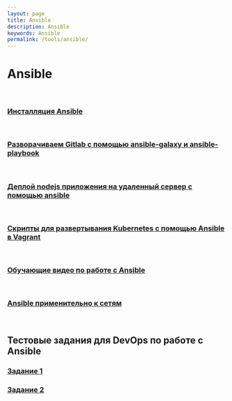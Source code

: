 ```yaml
---
layout: page
title: Ansible
description: Ansible
keywords: Ansible
permalink: /tools/ansible/
---
```


# Ansible

<br/>

### [Инсталляция Ansible](/tools/ansible/setup/)

<br/>

### [Разворачиваем Gitlab с помощью ansible-galaxy и ansible-playbook](/tools/ansible/gitlab/)

<br/>

### [Деплой nodejs приложения на удаленный сервер с помощью ansible](/tools/ansible/deploy-node-app-by-ansible/)

<br/>

### [Скрипты для развертывания Kubernetes с помощью Ansible в Vagrant](https://bitbucket.org/sysadm-ru/vagrant-ansible-kubernetes/)

<br/>

### [Обучающие видео по работе с Ansible](/tools/ansible/videos/)

<br/>

### [Ansible применительно к сетям](https://pyneng.github.io/pyneng-5/lecture-19/)

<br/>

## Тестовые задания для DevOps по работе с Ansible

### [Задание 1](https://bitbucket.org/sysadm-ru/artem-ansible/src/master/)

### [Задание 2](https://github.com/edvegas/ssoft-test)
